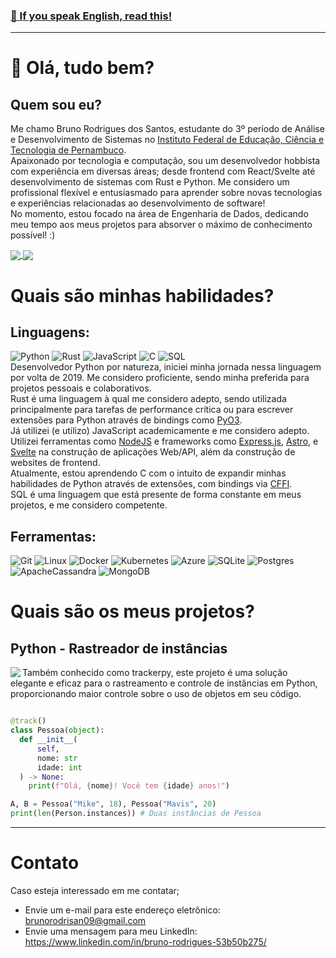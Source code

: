 ### [🏴󠁧󠁢󠁥󠁮󠁧󠁿 If you speak English, read this!](https://github.com/BruDriguezz/BruDriguezz/blob/master/README_ENG.md)
--------------------
# 👋 Olá, tudo bem?

## Quem sou eu?
Me chamo Bruno Rodrigues dos Santos, estudante do 3º período de Análise e Desenvolvimento de Sistemas no [Instituto Federal de Educação, Ciência e Tecnologia de Pernambuco](https://portal.ifpe.edu.br/noticias/tecnologia-em-analise-e-desenvolvimento-de-sistemas-do-ifpe-paulista-recebe-nota-maxima/). 
<br> Apaixonado por tecnologia e computação, sou um desenvolvedor hobbista com experiência em diversas áreas; desde frontend com React/Svelte até desenvolvimento de sistemas com Rust e Python. Me considero um profissional flexível e entusiasmado para aprender sobre novas tecnologias e experiências relacionadas ao desenvolvimento de software!
<br> No momento, estou focado na área de Engenharia de Dados, dedicando meu tempo aos meus projetos para absorver o máximo de conhecimento possível! :)

<a href="https://github.com/BruDriguezz">
  <img align="center" src="https://github-readme-stats.vercel.app/api?username=BruDriguezz&theme=tokyonight&layout=compact&show_icons=true&locale=pt-BR" />
</a>
<a href="https://github.com/BruDriguezz">
  <img align="center" src="https://github-readme-stats.vercel.app/api/top-langs/?username=BruDriguezz&theme=tokyonight&layout=compact&count_private=true&show_icons=true&locale=pt-BR" />
</a>

# Quais são minhas habilidades?
## Linguagens:
![Python](https://img.shields.io/badge/python-3670A0?style=for-the-badge&logo=python&logoColor=ffdd54) ![Rust](https://img.shields.io/badge/rust-%23000000.svg?style=for-the-badge&logo=rust&logoColor=white) ![JavaScript](https://img.shields.io/badge/javascript-%23323330.svg?style=for-the-badge&logo=javascript&logoColor=%23F7DF1E) ![C](https://img.shields.io/badge/c-%2300599C.svg?style=for-the-badge&logo=c&logoColor=white) ![SQL](https://img.shields.io/badge/SQL-005C84?style=for-the-badge&logo=mysql&logoColor=white)
<br> Desenvolvedor Python por natureza, iniciei minha jornada nessa linguagem por volta de 2019. Me considero proficiente, sendo minha preferida para projetos pessoais e colaborativos.
<br> Rust é uma linguagem à qual me considero adepto, sendo utilizada principalmente para tarefas de performance crítica ou para escrever extensões para Python através de bindings como [PyO3](https://github.com/PyO3/pyo3).
<br> Já utilizei (e utilizo) JavaScript academicamente e me considero adepto. Utilizei ferramentas como [NodeJS](https://nodejs.org/en) e frameworks como [Express.js](https://expressjs.com/pt-br/), [Astro](https://astro.build/), e [Svelte](https://svelte.dev/) na construção de aplicações Web/API, além da construção de websites de frontend.
<br> Atualmente, estou aprendendo C com o intuito de expandir minhas habilidades de Python através de extensões, com bindings via [CFFI](https://pypi.org/project/cffi/).
<br> SQL é uma linguagem que está presente de forma constante em meus projetos, e me considero competente.

## Ferramentas:
![Git](https://img.shields.io/badge/git-%23F05033.svg?style=for-the-badge&logo=git&logoColor=white) ![Linux](https://img.shields.io/badge/Linux-FCC624?style=for-the-badge&logo=linux&logoColor=black) ![Docker](https://img.shields.io/badge/docker-%230db7ed.svg?style=for-the-badge&logo=docker&logoColor=white) ![Kubernetes](https://img.shields.io/badge/kubernetes-%23326ce5.svg?style=for-the-badge&logo=kubernetes&logoColor=white) ![Azure](https://img.shields.io/badge/azure-%230072C6.svg?style=for-the-badge&logo=microsoftazure&logoColor=white) ![SQLite](https://img.shields.io/badge/sqlite-%2307405e.svg?style=for-the-badge&logo=sqlite&logoColor=white) ![Postgres](https://img.shields.io/badge/postgres-%23316192.svg?style=for-the-badge&logo=postgresql&logoColor=white) ![ApacheCassandra](https://img.shields.io/badge/cassandra-%231287B1.svg?style=for-the-badge&logo=apache-cassandra&logoColor=white) ![MongoDB](https://img.shields.io/badge/MongoDB-%234ea94b.svg?style=for-the-badge&logo=mongodb&logoColor=white)


# Quais são os meus projetos?
## Python - Rastreador de instâncias
<a href="https://github.com/BruDriguezz/instance_tracker">
  <img align="left" src="https://github-readme-stats.vercel.app/api/pin/?username=BruDriguezz&theme=tokyonight&show_icons=true&locale=pt-BR&repo=instance_tracker" />
</a>
Também conhecido como trackerpy, este projeto é uma solução elegante e eficaz para o rastreamento e controle de instâncias em Python, proporcionando maior controle sobre o uso de objetos em seu código. 

```py

@track()
class Pessoa(object):
  def __init__(
      self,
      nome: str
      idade: int
  ) -> None:
    print(f"Olá, {nome}! Você tem {idade} anos!")

A, B = Pessoa("Mike", 18), Pessoa("Mavis", 20)
print(len(Person.instances)) # Duas instâncias de Pessoa
```

----- 
# Contato
Caso esteja interessado em me contatar;

- Envie um e-mail para este endereço eletrônico: brunorodrisan09@gmail.com
- Envie uma mensagem para meu LinkedIn: https://www.linkedin.com/in/bruno-rodrigues-53b50b275/
